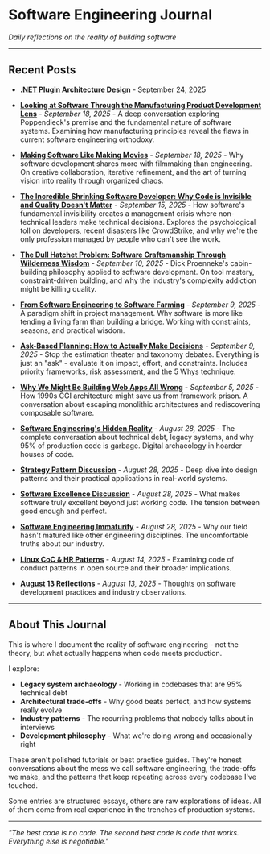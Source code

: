 # Software Engineering Journal

*Daily reflections on the reality of building software*

---

## Recent Posts

- [**.NET Plugin Architecture Design**](2025-09-24-Reflection-Plugin.md) - September 24, 2025

- [**Looking at Software Through the Manufacturing Product Development Lens**](2025-09-18-software-through-manufacturing-lens.md) - *September 18, 2025* - A deep conversation exploring Poppendieck's premise and the fundamental nature of software systems. Examining how manufacturing principles reveal the flaws in current software engineering orthodoxy.

- [**Making Software Like Making Movies**](2025-09-18-making-software-like-making-movies.md) - *September 18, 2025* - Why software development shares more with filmmaking than engineering. On creative collaboration, iterative refinement, and the art of turning vision into reality through organized chaos.

- [**The Incredible Shrinking Software Developer: Why Code is Invisible and Quality Doesn't Matter**](2025-09-15-software-is-invisible.md) - *September 15, 2025* - How software's fundamental invisibility creates a management crisis where non-technical leaders make technical decisions. Explores the psychological toll on developers, recent disasters like CrowdStrike, and why we're the only profession managed by people who can't see the work.

- [**The Dull Hatchet Problem: Software Craftsmanship Through Wilderness Wisdom**](2025-09-10-dull-hatchet.md) - *September 10, 2025* - Dick Proenneke's cabin-building philosophy applied to software development. On tool mastery, constraint-driven building, and why the industry's complexity addiction might be killing quality.

- [**From Software Engineering to Software Farming**](2025-09-09-farming-software-management.md) - *September 9, 2025* - A paradigm shift in project management. Why software is more like tending a living farm than building a bridge. Working with constraints, seasons, and practical wisdom.

- [**Ask-Based Planning: How to Actually Make Decisions**](2025-09-09-ask-based-planning.md) - *September 9, 2025* - Stop the estimation theater and taxonomy debates. Everything is just an "ask" - evaluate it on impact, effort, and constraints. Includes priority frameworks, risk assessment, and the 5 Whys technique.

- [**Why We Might Be Building Web Apps All Wrong**](2025-09-05-cgi-renaissance-blog.md) - *September 5, 2025* - How 1990s CGI architecture might save us from framework prison. A conversation about escaping monolithic architectures and rediscovering composable software.

- [**Software Engineering's Hidden Reality**](2025-08/2025-08-28/software-archaeology-blog.md) - *August 28, 2025* - The complete conversation about technical debt, legacy systems, and why 95% of production code is garbage. Digital archaeology in hoarder houses of code.

- [**Strategy Pattern Discussion**](2025-08/2025-08-28/strategy-pattern-discussion.md) - *August 28, 2025* - Deep dive into design patterns and their practical applications in real-world systems.

- [**Software Excellence Discussion**](2025-08/2025-08-28/software_excellence_discussion.md) - *August 28, 2025* - What makes software truly excellent beyond just working code. The tension between good enough and perfect.

- [**Software Engineering Immaturity**](2025-08/2025-08-28/software_engineering_immaturity.md) - *August 28, 2025* - Why our field hasn't matured like other engineering disciplines. The uncomfortable truths about our industry.

- [**Linux CoC & HR Patterns**](2025-08/2025-08-14-THU-Linux-CoC-HR-Patterns-with-Web-Links.md) - *August 14, 2025* - Examining code of conduct patterns in open source and their broader implications.

- [**August 13 Reflections**](2025-08/2025-08-13-WED.md) - *August 13, 2025* - Thoughts on software development practices and industry observations.

---

## About This Journal

This is where I document the reality of software engineering - not the theory, but what actually happens when code meets production. 

I explore:
- **Legacy system archaeology** - Working in codebases that are 95% technical debt
- **Architectural trade-offs** - Why good beats perfect, and how systems really evolve
- **Industry patterns** - The recurring problems that nobody talks about in interviews
- **Development philosophy** - What we're doing wrong and occasionally right

These aren't polished tutorials or best practice guides. They're honest conversations about the mess we call software engineering, the trade-offs we make, and the patterns that keep repeating across every codebase I've touched.

Some entries are structured essays, others are raw explorations of ideas. All of them come from real experience in the trenches of production systems.

---

*"The best code is no code. The second best code is code that works. Everything else is negotiable."*
